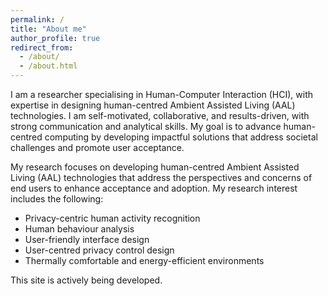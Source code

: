 ```yaml
---
permalink: /
title: "About me"
author_profile: true
redirect_from: 
  - /about/
  - /about.html
---
```


I am a researcher specialising in Human-Computer Interaction (HCI), with expertise in designing human-centred Ambient Assisted Living (AAL) technologies. I am self-motivated, collaborative, and results-driven, with strong communication and analytical skills. My goal is to advance human-centred computing by developing impactful solutions that address societal challenges and promote user acceptance.

My research focuses on developing human-centred Ambient Assisted Living (AAL) technologies that address the perspectives and concerns of end users to enhance acceptance and adoption. My research interest includes the following:
- Privacy-centric human activity recognition 
- Human behaviour analysis
- User-friendly interface design 
- User-centred privacy control design
- Thermally comfortable and energy-efficient environments


This site is actively being developed. 